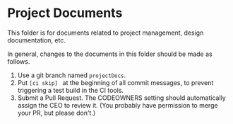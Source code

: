 # Project Documents

This folder is for documents related to project management, design documentation, etc.

In general, changes to the documents in this folder should be made as follows.
1. Use a git branch named `projectDocs`.
2. Put `[ci skip] ` at the beginning of all commit messages, to prevent triggering a test build in the CI tools.
3. Submit a Pull Request. The CODEOWNERS setting should automatically assign the CEO to review it. (You probably have permission to merge your PR, but please don't.) 
